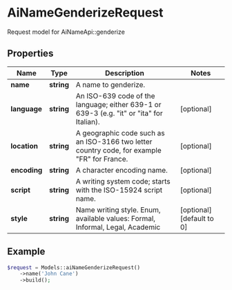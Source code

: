 # AiNameGenderizeRequest

Request model for AiNameApi::genderize

## Properties

Name | Type | Description | Notes
---- | ---- | ----------- | -----
**name** | **string**| A name to genderize. |
**language** | **string**| An ISO-639 code of the language; either 639-1 or 639-3 (e.g. \"it\" or \"ita\" for Italian). | [optional]
**location** | **string**| A geographic code such as an ISO-3166 two letter country code, for example \"FR\" for France. | [optional]
**encoding** | **string**| A character encoding name. | [optional]
**script** | **string**| A writing system code; starts with the ISO-15924 script name. | [optional]
**style** | **string**| Name writing style. Enum, available values: Formal, Informal, Legal, Academic | [optional] [default to 0]

## Example
```php
$request = Models::aiNameGenderizeRequest()
    ->name('John Cane')
    ->build();
```

